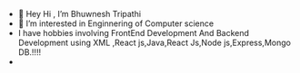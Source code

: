- 👋 Hey Hi , I’m Bhuwnesh Tripathi
- 👀 I’m interested in Enginnering  of Computer science
- I have hobbies involving FrontEnd Development And Backend Development using XML ,React js,Java,React Js,Node js,Express,Mongo DB.!!!!
- 


<!---
bhanutripathi12/bhanutripathi12 is a ✨ special ✨ repository because its `README.md` (this file) appears on your GitHub profile.
You can click the Preview link to take a look at your changes.
--->
